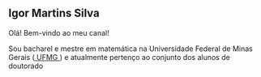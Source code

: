 ## Igor Martins Silva 

Olá! Bem-vindo ao meu canal!

Sou bacharel e mestre em matemática na Universidade Federal de Minas Gerais (<a href="https://ufmg.br/"> UFMG </a>) e atualmente pertenço ao conjunto dos alunos de doutorado
